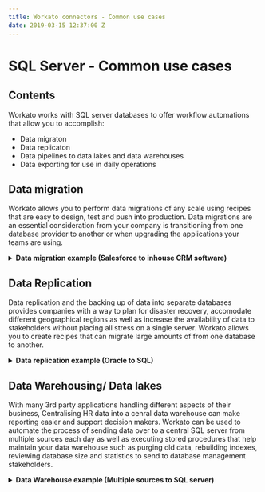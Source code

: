 ```yaml
---
title: Workato connectors - Common use cases
date: 2019-03-15 12:37:00 Z
---
```


# SQL Server - Common use cases

## Contents
Workato works with SQL server databases to offer workflow automations that allow you to accomplish:
* Data migraton
* Data replicaton
* Data pipelines to data lakes and data warehouses
* Data exporting for use in daily operations

## Data migration
Workato allows you to perform data migrations of any scale using recipes that are easy to design, test and push into production. Data migrations are an essential consideration from your company is transitioning from one database provider to another or when upgrading the applications your teams are using. 

<details><summary><b>Data migration example (Salesforce to inhouse CRM software)</b></summary>
  Company ABC is medium sized company that sells commercial insurance. Their sales team uses Salesforce as their CRM tool but their engineering team has built an inhouse CRM software that can better suits the workflow of selling insurance. To accomplish the migration, Workato can be used to pull account information from Salesforce and migrate the data over to ABC's SQL server databases which the new CRM software will pull data from. 
  
  ![Pulling-Salesforce-Records](/assets/images/mssql/Pulling-Salesforce-Records.png)
  *Pulling accounts in batches to increase recipe efficency*
  
  We begin by first pulling Saleforce accounts in batches. Leaving the `When first started, this recipe should pick up events from` input field blank allows us to retrieve all records. 

  ![Data-migration-Recipe-Flow](/assets/images/mssql/Data-migration-Recipe-Flow.png)
  *Recipe flow when migrating data with error handling and monitoring*

  After configuring the trigger, we begin by first setting up an error monitoring step to allow us to handle any potential errors that come up during the migration. After that, it is always helpful to research for account records at recipe run-time to reduce the chances of migrating over data that is not up to date. We use the repeat action on Workato to cycle through each retrieved account, pull this information again from Salesforce right before storing all this information in a list.

  After cycling through all accounts in this batch, upsert this batch of account records into the designated SQL server. Upsert is used instead of insert to guard against making duplicate accounts that might occur. And just like that your data migration of accounts from Salesforce to SQL server is done! Dont forget to test this recipe and you may want to consider building this into a larger workflow that involves the migration of contact information and other crucial information stored in Salesforce.

### [Recipe link](https://www.workato.com/recipes/912863#recipe)

</details>

## Data Replication
  Data replication and the backing up of data into separate databases provides companies with a way to plan for disaster recovery, accomodate different geographical regions as well as increase the availability of data to stakeholders without placing all stress on a single server. Workato allows you to create recipes that can migrate large amounts of from one database to another.

<details><summary><b>Data replication example (Oracle to SQL)</b></summary>
  Company ABC has offices all over the world and seeks replicate its databases centralised in its US office with servers in South East Asia. This reduces strain on the company's central database system as ad hoc query reports and data analysis from teams around the world can be split amongst these two databases. Workato can be used to replicate large datasets over different database servers and types, performing transformations along the way. Company ABC can set up a recipe on Workato that is able to transfer a large table in its Oracle database to its SQL server database in batches at certain intervals a day. In this case, it has been set to once a day at a timing where network traffic is lowest.
  
  ![Parent Recipe view](/assets/images/mssql/Parent-recipe-data-replicatin.png)
  *Parent recipe that helps control the dispatching of batches for transfer*
  
  To begin, a parent recipe is set up that controls the controlling of batches being upserted into the SQL server database. After finding out how many batchs there should be, the recipe proceeds to call another recipe that is in charge of the retreival of a particular batch and its upserting into the SQL server. Indexing your SQL server's unique key would greatly reduce the time taken for these actions to complete and might be essential to prevent the job from timing out. Input parameters `Limit`, `Offset` and `Orderby` are passed into this called recipe to help specify the batch. 

 ![Recipe to handle retrieval and upserting of rows](/assets/images/mssql/Recipe-to-handle-retrieval-and-upserting-of-rows.png)
 *Called recipe that handles retrieval and upserting of rows in SQL server*
 
  To increase throughput, the called recipe can be toggled to increase the number of concurrent jobs that can be run. This can be done in the settings tabs of the recipe

  ![Setting concurrency number](/assets/images/mssql/replication-use-case-concurrent-setting.png)
  *Increase job concurrency to increase throughput*

  By sending over the records in batches and using concurrent job runs, Workato is able to replicate large databases through systematic batch processing. Consider extending these recipes if you need to replicate multiple tables in a database for your business requirements.
 
</details>

## Data Warehousing/ Data lakes
  With many 3rd party applications handling different aspects of their business, Centralising HR data into a cenral data warehouse can make reporting easier and support decision makers. Workato can be used to automate the process of sending data over to a central SQL server from multiple sources each day as well as executing stored procedures that help maintain your data warehouse such as purging old data, rebuilding indexes, reviewing database size and statistics to send to database management stakeholders. 
  
 <details><summary><b>Data Warehouse example (Multiple sources to SQL server)</b></summary>
  Company ABC has offices all over the world and thousands of employees. Offices across countries use different HR tools as well as different numbers of tools to keep track of staff performance. Upper management has decided to create a central HR data warehouse where data from each office can flow into. This would set the foundation for analysis of staff performance given policy changes and improvements put into effect. Company ABC can set up a recipes on Workato that can automate this process and have chosen to centralise their data from Workday, Wrike and Salesforce for this exercise.
  
  ![Data-warehouse-trigger-workday](/assets/images/mssql/Data-warehouse-trigger-workday.png)
  *Triggered daily, this recipe begins by first generating a report on Workday to load into the database
  
  Upon triggering, this recipe gets Workday to generate a report of Workers in the company and batches these employees before upserting them in the SQL server database. Batching was done primarily due to the batch size limit of the upsert batch present in SQL server of 400. 

 ![Get-data-from-SFDC-Wrike-Email](/assets/images/mssql/Get-data-from-SFDC-Wrike-Email.png)
 *Upserts data from Wrike and Salesforce before executing Stored procedure for maintenance and sending out emails*
 
  Next up, data is transfered in a simpler way for SFDC and Wrike due to the low amount of records for either. The batching method used for Workday can be implemented easily for SFDC and Wrike if needed. Another good practice would be to separate this recipe for readability and maintainability. 
  
  The last step is to execute a Stored procedure on SQL server that does basic data maintenance such as data purging, rebuilding of indexes amongst others. This makes sure your data base is ready for end users. Emails to report job errors as well as success should be put in place to ensure nothing is amiss. These recipes can also be shared with stakeholders in each of Company ABC's office to maintain their own data pipelines into the the central HR database. Check out our [recipe development lifecycle documents](/recipe-development-lifecycle.md) to find out more!
  
</details>
  
 
  
  
  
  
